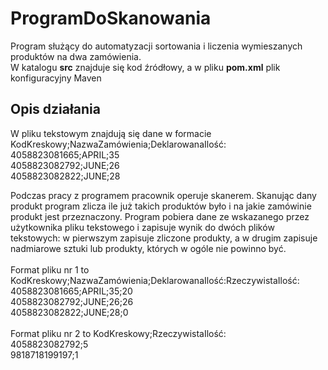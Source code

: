 # ProgramDoSkanowania
Program służący do automatyzacji sortowania i liczenia wymieszanych produktów na dwa zamówienia.<br>
W katalogu **src** znajduje się kod źródłowy, a w pliku **pom.xml** plik konfiguracyjny Maven


## Opis działania
W pliku tekstowym znajdują się dane w formacie KodKreskowy;NazwaZamówienia;DeklarowanaIlość:<br>
4058823081665;APRIL;35<br>
4058823082792;JUNE;26<br>
4058823082822;JUNE;28<br>

Podczas pracy z programem pracownik operuje skanerem. Skanując dany produkt program zlicza ile już takich produktów było i na jakie zamówinie produkt jest przeznaczony. Program pobiera dane ze wskazanego przez użytkownika pliku tekstowego i zapisuje wynik do dwóch plików tekstowych: w pierwszym zapisuje zliczone produkty, a w drugim zapisuje nadmiarowe sztuki lub produkty, których w ogóle nie powinno być.<br><br>
Format pliku nr 1 to KodKreskowy;NazwaZamówienia;DeklarowanaIlość:RzeczywistaIlość:<br>
4058823081665;APRIL;35;20<br>
4058823082792;JUNE;26;26<br>
4058823082822;JUNE;28;0<br><br>
Format pliku nr 2 to KodKreskowy;RzeczywistaIlość:<br>
4058823082792;5<br>
9818718199197;1

